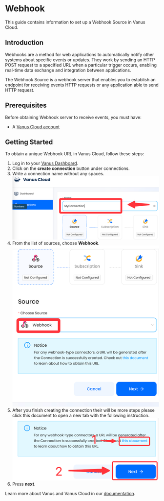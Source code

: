 # Webhook

This guide contains information to set up a Webhook Source in Vanus Cloud.

## Introduction

Webhooks are a method for web applications to automatically notify other systems about specific events or updates. They work by sending an HTTP POST request to a specified URL when a particular trigger occurs, enabling real-time data exchange and integration between applications.

The Webhook Source is a webhook server that enables you to establish an endpoint for receiving events HTTP requests or any application able to send HTTP request. 


## Prerequisites

Before obtaining Webhook server to receive events, you must have:

- A [Vanus Cloud account](https://cloud.vanus.ai)

## Getting Started

To obtain a unique Webhook URL in Vanus Cloud, follow these steps:

1. Log in to your [Vanus Dashboard](https://cloud.vanus.ai/dashboard).
2. Click on the **create connection** button under connections.
3. Write a connection name without any spaces.
   ![img.png](images/name.png)
4. From the list of sources, choose **Webhook**.
![img.png](images/webb.png)
5. After you finish creating the connection their will be more steps please click this document to open a new tab with the following instruction.
![img.png](images/greatlink.png)
6. Press **next**.


Learn more about Vanus and Vanus Cloud in our [documentation](https://docs.vanus.ai).